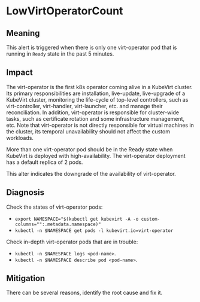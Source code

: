 # LowVirtOperatorCount 

## Meaning

This alert is triggered when there is only one virt-operator pod that is running in `Ready` state in the past 5 minutes. 

## Impact

The virt-operator is the first k8s operator coming alive in a KubeVirt cluster. Its primary responsibilities are installation, live-update, live-upgrade of a KubeVirt cluster, monitoring the life-cycle of top-level controllers, such as virt-controller, virt-handler, virt-launcher, etc. and manage their reconciliation. In addition, virt-operator is responsible for cluster-wide tasks, such as certificate rotation and some infrastructure management, etc.  Note that virt-operator is not directly responsible for virtual machines in the cluster, its temporal unavailability should not affect the custom workloads. 

More than one virt-operator pod should be in the Ready state when KubeVirt is deployed with high-availability. The virt-operator deployment has a default replica of 2 pods.

This alter indicates the downgrade of the availability of virt-operator.

## Diagnosis

Check the states of virt-operator pods:
- `export NAMESPACE="$(kubectl get kubevirt -A -o custom-columns="":.metadata.namespace)"`
- `kubectl -n $NAMESPACE get pods -l kubevirt.io=virt-operator`

Check in-depth virt-operator pods that are in trouble:
- `kubectl -n $NAMESPACE logs <pod-name>`.
- `kubectl -n $NAMESPACE describe pod <pod-name>`.

## Mitigation

There can be several reasons, identify the root cause and fix it.

